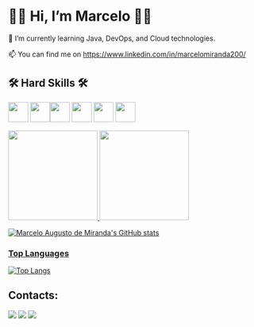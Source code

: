 # 👩‍💻 Hi, I’m Marcelo 👩‍💻

🌱 I’m currently learning Java, DevOps, and Cloud technologies.

📫 You can find me on https://www.linkedin.com/in/marcelomiranda200/

## 🛠️ Hard Skills 🛠️

<img loading="lazy" src="https://cdn.jsdelivr.net/gh/devicons/devicon/icons/java/java-original.svg" width="40" height="40"/> <img loading="lazy" src="https://cdn.jsdelivr.net/gh/devicons/devicon/icons/linux/linux-original.svg" width="40" height="40"/><img loading="lazy" src="https://camo.githubusercontent.com/fc836983ed18b80caef906c8f1593bcfd4f5c8c587f51a911b1cb4d657a9588b/68747470733a2f2f63646e2e6a7364656c6976722e6e65742f67682f64657669636f6e732f64657669636f6e2f69636f6e732f646f636b65722f646f636b65722d6f726967696e616c2d776f72646d61726b2e737667" width="40" height="40"/> <img loading="lazy" src="https://camo.githubusercontent.com/865b06a76c7a9ee447e09aff240ab5035bf68683994189c310b35f13790878f8/68747470733a2f2f63646e2e6a7364656c6976722e6e65742f67682f64657669636f6e732f64657669636f6e2f69636f6e732f6d7973716c2f6d7973716c2d706c61696e2d776f72646d61726b2e737667" width="40" height="40"/> <img loading="lazy" src="https://camo.githubusercontent.com/dc9e7e657b4cd5ba7d819d1a9ce61434bd0ddbb94287d7476b186bd783b62279/68747470733a2f2f63646e2e6a7364656c6976722e6e65742f67682f64657669636f6e732f64657669636f6e2f69636f6e732f6769742f6769742d6f726967696e616c2e737667" width="40" height="40"/> <img loading="lazy" src="https://camo.githubusercontent.com/10ec7f29ac664e605b550b6efbfa8b853fdd85c69630c8bbfce991ce210a444c/68747470733a2f2f696d672e736869656c64732e696f2f62616467652f4769744875622d2532333138313731373f7374796c653d666f722d7468652d6261646765266c6f676f3d676974687562" width="40" height="40"/> 





<div>
<a href="https://github.com/marcelomiranda200">
<img loading="lazy" height="180em" src="https://github-readme-stats.vercel.app/api/top-langs/?username=marcelomiranda200&layout=compact&langs_count=7&theme=dracula"/>
<img loading="lazy" height="180em" src="https://github-readme-stats.vercel.app/api?username=marcelomiranda200&show_icons=true&theme=dracula"/>
</div>




![Marcelo Augusto de Miranda's GitHub stats](https://github-readme-stats.vercel.app/api?username=marcelomiranda200&show_icons=true&theme=radical)
### Top Languages
[![Top Langs](https://github-readme-stats.vercel.app/api/top-langs/?username=marcelomiranda200)](https://github.com/marcelomiranda200/github-readme-stats)



## Contacts:

<div>
<a href="https://www.instagram.com/marcelomiranda200/" target="_blank"><img loading="lazy" src="https://img.shields.io/badge/-Instagram-%23E4405F?style=for-the-badge&logo=instagram&logoColor=white" target="_blank"></a>
<a href = "marceloaugustodem@gmail.com"><img loading="lazy" src="https://img.shields.io/badge/Gmail-D14836?style=for-the-badge&logo=gmail&logoColor=white" target="_blank"></a>
<a href="https://www.linkedin.com/in/marcelomiranda200/" target="_blank"><img loading="lazy" src="https://img.shields.io/badge/-LinkedIn-%230077B5?style=for-the-badge&logo=linkedin&logoColor=white" target="_blank"></a>   
</div>

